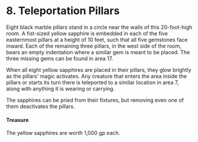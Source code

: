 # 8. Teleportation Pillars

Eight black marble pillars stand in a circle near the walls of this 20-foot-high room. A fist-sized yellow sapphire is embedded in each of the five easternmost pillars at a height of 10 feet, such that all five gemstones face inward. Each of the remaining three pillars, in the west side of the room, bears an empty indentation where a similar gem is meant to be placed. The three missing gems can be found in area 17.

When all eight yellow sapphires are placed in their pillars, they glow brightly as the pillars' magic activates. Any creature that enters the area inside the pillars or starts its turn there is teleported to a similar location in area 7, along with anything it is wearing or carrying.

The sapphires can be pried from their fixtures, but removing even one of them deactivates the pillars.

#### Treasure

The yellow sapphires are worth 1,000 gp each.